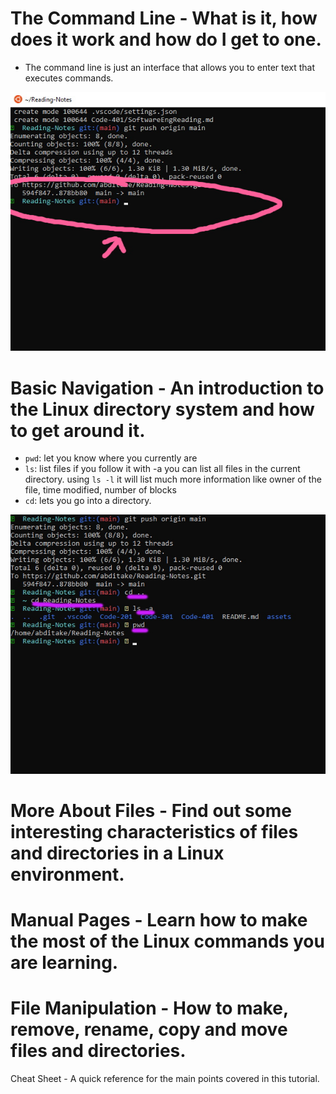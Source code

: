 # The Command Line - What is it, how does it work and how do I get to one.
  
  - The command line is just an interface that allows you to enter text that executes commands. 

  ![commandline](../assets/comandLine.jpg)
# Basic Navigation - An introduction to the Linux directory system and how to get around it.
  - `pwd`: let you know where you currently are
  - `ls`: list files if you follow it with -a you can list all files in the current directory. using `ls -l` it will list much more information like owner of the file, time modified, number of blocks
  - `cd`: lets you go into a directory. 

  ![commandline1](../assets/comandLine1.jpg)

# More About Files - Find out some interesting characteristics of files and directories in a Linux environment.










# Manual Pages - Learn how to make the most of the Linux commands you are learning.











# File Manipulation - How to make, remove, rename, copy and move files and directories.


















Cheat Sheet - A quick reference for the main points covered in this tutorial.